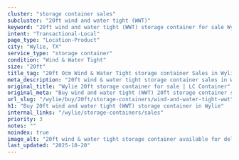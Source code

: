 ```yaml
---
cluster: "storage container sales"
subcluster: "20ft wind and water tight (WWT)"
keyword: "20ft wind and water tight (WWT) storage container for sale Wylie, TX"
intent: "Transactional-Local"
page_type: "Location-Product"
city: "Wylie, TX"
service_type: "storage container"
condition: "Wind & Water Tight"
size: "20ft"
title_tag: "20ft Ocm Wind & Water Tight storage container Sales in Wylie | LC Container"
meta_description: "20ft wind & water tight storage container sales in Wylie. Fast delivery, competitive pricing. Serving storage containers area. Quote ID: M9M. Call (214) 524-4168 for your free quote today."
original_title: "Wylie 20ft storage container for sale | LC Container"
original_meta: "Buy wind and water tight (WWT) 20ft storage container sale with local delivery in Wylie, TX. LC Container — local Since 2003. Request a fast quote today."
url_slug: "/wylie/buy/20ft/storage-containers/wind-and-water-tight-wwt"
h1: "Buy 20ft wind and water tight (WWT) storage container in Wylie"
internal_links: "/wylie/storage-containers/sales"
priority: 3
notes: ""
noindex: true
image_alt: "20ft wind & water tight storage container available for delivery in Wylie"
last_updated: "2025-10-20"
---
```


<!-- TODO: Add unique city/inventory copy, images, and internal links here. -->
